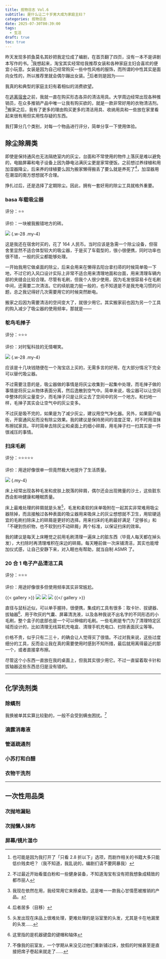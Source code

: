```yaml
---
title: 揽物日志 Vol.6
subtitle: 是什么让二十岁男大成为家庭主妇？
categories: 揽物日志
date: 2025-07-30T00:39:00
tags:
  - 生活
draft: true
toc: true
---
```


昨天发现多抓鱼莫名其妙把我定位成了编剧，在首页翻了四页，没有一本不是讲剧本写作的书。[^1]我想起来，淘宝其实经常给我推荐女装和各种家庭主妇会喜欢的便宜小玩意。女装是因为自己经常购买一些中性风格的服饰，而所谓的中性其实是面向女性的，所以推荐里就会偶尔蹦出女装。[^2]后者则是因为——

我真的和典型的家庭主妇有着相似的消费欲望。<!--more-->

在[逃离宿舍](/posts/逃离群居生活/)之前，我就一直在购买形态各异的清洁用具。大学周边经常出现各种推销员，在众多推销产品中唯一让我有购买欲的，就是一款非常好用的衣物清洁剂。[^3]搬家之后，我有了更多的理由购买更多的清洁用具、收纳用具和一些放在家里看起来很有用但实用性存疑的东西。

我打算分几个类别，对每一个物品进行评分，简单分享一下使用体验。

## 除尘除屑类

即使是保持通风也无法隔绝室内的灰尘，台面和不常使用的物件上落灰是难以避免的，电脑屏幕和电子设备上因为静电沾满灰尘更是家常便饭。之前想过养绿植和用加湿器降尘，后来养的绿植要么因为搬家懒得搬丢了要么就是养死了[^4]，加湿器用在潮湿的南方想想就不合理。

挣扎过后，还是选择了定期除尘。因此，拥有一套好用的除尘工具就格外重要。

### basa 车载吸尘器

评分：⭐️⭐️

评价：一块被我搬错地方的砖。

![](https://image.guhub.cn/picgo2025/mini-vacuum.png)
{.w-28 .my-4}

这是我还在宿舍时买的，花了 164 人民币。当时应该是急需一个除尘设备，但宿舍里显然不适合体型较大的吸尘器，于是买了车载型的，很小很便携，同时功率也很不错，一般的灰尘都能够处理。

一开始我用它做桌面的除尘，后来会用来在懒得去阳台拿扫帚的时候简单吸一下地，不过它的入风口设计实际上非常不适合用来清理地面和台面，用来清理车辆内部的夹缝会比较合理。尽管有毛刷，但我个人很少使用，因为毛发很容易卡在毛刷中间，还需要二次清洁。它的续航能力挺一般的，也不知道是不是我充电习惯的问题，总之我记得好几次需要用它的时候突然断电。

搬家之后因为需要清洁的空间变大了，就很少用它。其实搬家前也因为另一个工具的购入减少了吸尘器的使用频率，那就是——

### 鸵鸟毛掸子

评分：⭐️⭐⭐️️

评价：对时髦科技的无情嘲笑。

![](https://image.guhub.cn/picgo2025/%E4%B8%BB%E9%A2%98%202%E5%A4%A7-2.png)
{.w-28 .my-4}

应该是十几块钱随便在一个淘宝店上买的，无需多言的好用，在大部分情况下完全可以替代吸尘器。

不过需要注意的是，吸尘器做的事情是将灰尘收集到一起集中处理，而毛掸子做的事情是将灰尘从物体表面分离，然后逸散到空气中。简单来说，吸尘器可以让空间中整体的灰尘量变少，而毛掸子只是让灰尘去了空间中的另一个地方。和扫地一样，毛掸子其实会让空气中的灰尘变多。

不过灰是吸不完的，如果是为了减少灰尘，建议用空气净化器。另外，如果窗户临街，开窗通风反而没有除尘效果。我的建议是保持房间的湿度正常，时不时用湿抹布擦拭家具。平时简单去除灰尘和桌面上的细小碎屑，用毛掸子扫一扫其实是一件很减压的事情。

### 扫床毛刷

评分：⭐️⭐⭐️⭐⭐

评价：用途好像很单一但竟然极大地提升了生活质量。

![](https://image.guhub.cn/picgo2025/%E4%B8%BB%E9%A2%98%203%E5%A4%A7-2.png)
{.my-4}

床上经常出现各种毛发和皮肤上脱落的碎屑，偶尔还会出现微量的沙土，这些脏东西会影响健康和睡眠质量。

床上最难处理的碎屑就是头发[^5]，毛发和柔软的床单吸附在一起其实非常难用吸尘器除掉，而且接触过各种表面的吸尘器用来吸床上的灰尘想想就不卫生，用软硬适宜的毛刷扫除床上的碎屑是更好的选择。用来扫床的毛刷最好满足「足够长」和「不硬到伤织物，也不软到扫不动碎屑」两个标准，以保证扫床的效率。

我的建议是每天上床睡觉之前用毛刷清理一遍床上的脏东西（毕竟人每天都在掉头发），大扫除时再清理堆积在床边的碎屑。每天睡前做一次床铺清洁，其实也能增加仪式感，让自己安静下来，对入眠也有帮助，就当自制 ASMR 了。

### 20 合 1 电子产品清洁工具

评分：⭐️⭐⭐️

评价：用途好像很多但使用频率其实非常尴尬。

{{< gallery >}}
![](https://image.guhub.cn/picgo2025/%E4%B8%BB%E9%A2%98%204%E5%A4%A7-2.png)
![](https://image.guhub.cn/picgo2025/%E4%B8%BB%E9%A2%98%205%E5%A4%A7-2.png)
![](https://image.guhub.cn/picgo2025/%E4%B8%BB%E9%A2%98%206%E5%A4%A7-2.png)
{{</ gallery >}}

直径与鼠标近似，可以单手握持，很便携，集成的工具有很多：取卡针、拔键器、拔轴器[^6]、用于吹灰的气囊、屏幕清洗液，以及各种我说不出名字的不同形态的小毛刷，整个盒子的底部也是一个可以伸缩的毛刷。一些毛刷是专门为了清理特定区域而设计的，比如清理无线耳机充电盒、清理手机充电口、扫除表面灰尘等等。

价格不贵，似乎只有二三十，的确会让人觉得买了很值。不过对我来说，这些过度细分的工具，反而会让我在真的需要使用时感到不知所措，最后就用离得最近的那一个，或者直接拿布擦。

尽管这个小东西一直放在我的桌面上，但我其实很少用它。不过一直留着取卡针和拔轴器这些东西总归是没有错的。

---

## 化学洗剂类

### 除螨剂

我换被单其实算比较勤的，一般不会受到螨虫困扰。[^7]

### 滴露消毒液

### 管道疏通剂

### 小苏打和白醋

### 衣物干洗剂

---

## 一次性用品类

### 次抛地漏贴

### 次抛懒人抹布

### 屏幕/镜片湿巾

[^1]: 也可能是因为我打开了「只看 2.8 折以下」选项，而剧作相关的书籍大多只能低价贱卖吧？（我不知道，我乱说的，编剧们请不要网暴我）

[^2]: 不过最近开始看蛋白粉和一些健身装备，不知道淘宝有没有把我想象成精致的都市丽人

[^3]: 我现在依然在用，我经常用它来擦桌垫。这是唯一一款我心甘情愿被推销的产品。

[^4]: 后者居多（目移）

[^5]: 头发出现在床品上很难处理，更难处理的是浴室里的头发，尤其是卡在地漏里的头发……

[^6]: 这里指的是机器键盘的键帽和轴体

[^7]: 不像我的前室友，一个学期从来没见过他们重新铺过床，放假的时候甚至是直接把席子卷起来就走了……
